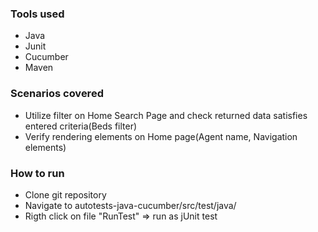 ### Tools used ###

* Java
* Junit
* Cucumber
* Maven

### Scenarios covered ###

* Utilize filter on Home Search Page and check returned data satisfies entered criteria(Beds filter)
* Verify rendering elements on Home page(Agent name, Navigation elements)

### How to run  ###

* Clone git repository
* Navigate to autotests-java-cucumber/src/test/java/
* Rigth click on file "RunTest" => run as jUnit test
